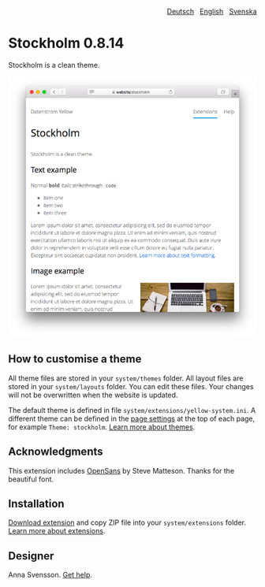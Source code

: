 <p align="right"><a href="README-de.md">Deutsch</a> &nbsp; <a href="README.md">English</a> &nbsp; <a href="README-sv.md">Svenska</a></p>

# Stockholm 0.8.14

Stockholm is a clean theme.

<p align="center"><img src="stockholm-screenshot.png?raw=true" alt="Screenshot"></p>

## How to customise a theme

All theme files are stored in your `system/themes` folder. All layout files are stored in your `system/layouts` folder. You can edit these files. Your changes will not be overwritten when the website is updated.

The default theme is defined in file `system/extensions/yellow-system.ini`. A different theme can be defined in the [page settings](https://github.com/annaesvensson/yellow-core#settings-page) at the top of each page, for example `Theme: stockholm`. [Learn more about themes](https://datenstrom.se/yellow/help/how-to-customise-a-theme).

## Acknowledgments

This extension includes [OpenSans](https://fonts.google.com/specimen/Open+Sans) by Steve Matteson. Thanks for the beautiful font.

## Installation

[Download extension](https://github.com/annaesvensson/yellow-stockholm/archive/main.zip) and copy ZIP file into your `system/extensions` folder. [Learn more about extensions](https://github.com/annaesvensson/yellow-update).

## Designer

Anna Svensson. [Get help](https://datenstrom.se/yellow/help/).

